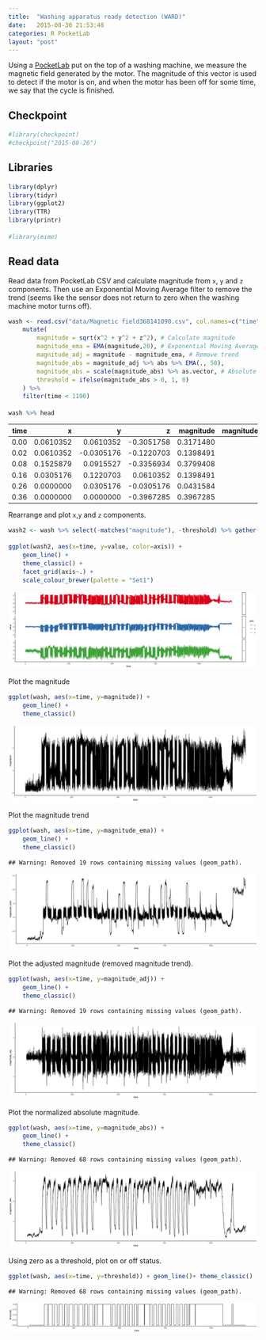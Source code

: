 ```yaml
---
title:  "Washing apparatus ready detection (WARD)"
date:   2015-08-30 21:53:48
categories: R PocketLab
layout: "post"
---
```



Using a [PocketLab](http://thepocketlab.com/) put on the top of a washing machine, we measure the magnetic field generated by the motor. The magnitude of this vector is used to detect if the motor is on, and when the motor has been off for some time, we say that the cycle is finished.

<!--more-->

## Checkpoint


```r
#library(checkpoint)
#checkpoint("2015-08-26")
```

## Libraries


```r
library(dplyr)
library(tidyr)
library(ggplot2)
library(TTR)
library(printr)

#library(mime)
```

## Read data

Read data from PocketLab CSV and calculate magnitude from `x`, `y` and `z` components. Then use an Exponential Moving Average filter to remove the trend (seems like the sensor does not return to zero when the washing machine motor turns off).


```r
wash <- read.csv("data/Magnetic field368141090.csv", col.names=c("time", "x", "y","z")) %>%
	mutate(
		magnitude = sqrt(x^2 + y^2 + z^2), # Calculate magnitude
		magnitude_ema = EMA(magnitude,20), # Exponential Moving Average
		magnitude_adj = magnitude - magnitude_ema, # Remove trend
		magnitude_abs = magnitude_adj %>% abs %>% EMA(., 50),
		magnitude_abs = scale(magnitude_abs) %>% as.vector, # Absolute value and more EMA
		threshold = ifelse(magnitude_abs > 0, 1, 0)
	) %>%
	filter(time < 1190)

wash %>% head
```



| time|         x|          y|          z| magnitude| magnitude_ema| magnitude_adj| magnitude_abs| threshold|
|----:|---------:|----------:|----------:|---------:|-------------:|-------------:|-------------:|---------:|
| 0.00| 0.0610352|  0.0610352| -0.3051758| 0.3171480|            NA|            NA|            NA|        NA|
| 0.02| 0.0610352| -0.0305176| -0.1220703| 0.1398491|            NA|            NA|            NA|        NA|
| 0.08| 0.1525879|  0.0915527| -0.3356934| 0.3799408|            NA|            NA|            NA|        NA|
| 0.16| 0.0305176|  0.1220703|  0.0610352| 0.1398491|            NA|            NA|            NA|        NA|
| 0.26| 0.0000000|  0.0305176| -0.0305176| 0.0431584|            NA|            NA|            NA|        NA|
| 0.36| 0.0000000|  0.0000000| -0.3967285| 0.3967285|            NA|            NA|            NA|        NA|

Rearrange and plot `x`,`y` and `z` components.


```r
wash2 <- wash %>% select(-matches("magnitude"), -threshold) %>% gather("axis", "value",-time)

ggplot(wash2, aes(x=time, y=value, color=axis)) +
	geom_line() +
	theme_classic() +
	facet_grid(axis~.) +
	scale_colour_brewer(palette = "Set1")
```

![plot of chunk mag_axis](/figure/mag_axis-1.png)

Plot the magnitude


```r
ggplot(wash, aes(x=time, y=magnitude)) +
	geom_line() +
	theme_classic()
```

![plot of chunk mag1](/figure/mag1-1.png)

Plot the magnitude trend


```r
ggplot(wash, aes(x=time, y=magnitude_ema)) +
	geom_line() +
	theme_classic()
```

```
## Warning: Removed 19 rows containing missing values (geom_path).
```

![plot of chunk mag2](/figure/mag2-1.png)

Plot the adjusted magnitude (removed magnitude trend).


```r
ggplot(wash, aes(x=time, y=magnitude_adj)) +
	geom_line() +
	theme_classic()
```

```
## Warning: Removed 19 rows containing missing values (geom_path).
```

![plot of chunk mag3](/figure/mag3-1.png)

Plot the normalized absolute magnitude.


```r
ggplot(wash, aes(x=time, y=magnitude_abs)) +
	geom_line() +
	theme_classic()
```

```
## Warning: Removed 68 rows containing missing values (geom_path).
```

![plot of chunk mag4](/figure/mag4-1.png)

Using zero as a threshold, plot on or off status.


```r
ggplot(wash, aes(x=time, y=threshold)) + geom_line()+ theme_classic()
```

```
## Warning: Removed 68 rows containing missing values (geom_path).
```

![plot of chunk mag5](/figure/mag5-1.png)



